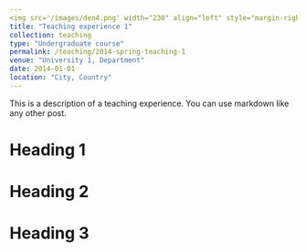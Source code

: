 ```yaml
---
<img src='/images/den4.png' width="230" align="left" style="margin-right:50px">  
title: "Teaching experience 1" 
collection: teaching
type: "Undergraduate course"
permalink: /teaching/2014-spring-teaching-1
venue: "University 1, Department"
date: 2014-01-01
location: "City, Country"
---
```

This is a description of a teaching experience. You can use markdown like any other post.

Heading 1
======

Heading 2
======

Heading 3
======
